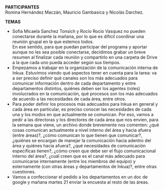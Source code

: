 **PARTICIPANTES**
<br/>Romina Hernández Maczán, Mauricio Gambasica y Nicolás Darchez.

**TEMAS**
* Sofia Micaela Sanchez Tonsich y Rocío Rocio Vasquez no pueden conectarse durante la mañana, por lo que es difícil coordinar una reunión grupal en la que estemos todos. 
<br/>En ese sentido, para que puedan participar del programa y aportar aunque no les sea posible conectarse, decidimos grabar un breve resumen al finalizar cada reunión y compartirlo en una carpeta de Drive a la que cada uno pueda acceder según sus tiempos.
* Empezamos a trabajar en la organización de la comunicación interna de Inkua. Estuvimos viendo qué aspectos tener en cuenta para la tarea: va a ser preciso definir qué canales son los más adecuados para comunicar información dentro de cada departamento y entre departamentos distintos, quiénes deben ser los agentes (roles) involucrados en la comunicación, qué procesos son los más adecuados de acuerdo a las necesidades de cada área, entre otros.
* Para poder definir los procesos más adecuados para Inkua en general y cada área en particular, es preciso conocer las necesidades de cada una y los modos en que actualmente se comunican. Por eso, vamos a pedir a las directoras y los directores de cada área que nos envíen, para la semana que viene, un archivo donde brevemente nos comenten: ¿qué cosas comunican actualmente a nivel interno del área y hacia afuera (entre áreas)?, ¿cómo comunican lo que tienen que comunicar?, ¿quiénes se encargan de manejar la comunicación hacia adentro del área y quiénes hacia afuera?, ¿qué necesidades de comunicación específicas tienen?, ¿cómo creen que debe ser el flujo comunicacional interno del área?, ¿cuál creen que es el canal más adecuado para comunicarse internamente (entre los miembros del equipo) y externamente (con otras áreas y departamentos de Inkua)?, entre otras cuestiones.
* Vamos a confeccionar el pedido a los departamentos en un doc de google y mañana martes 21 enviar la encuesta al resto de las áreas.
